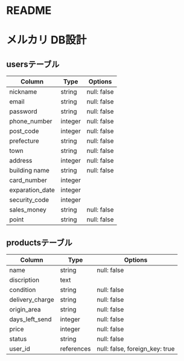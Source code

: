 # README

# メルカリ DB設計

## usersテーブル
|Column|Type|Options|
|------|----|-------|
|nickname|string|null: false| <!--名前-->
|email|string|null: false| <!--メールアドレス-->
|password|string|null: false| <!--パスワード-->
|phone_number|integer|null: false| <!--電話番号-->
|post_code|integer|null: false| <!--郵便番号-->
|prefecture|string|null: false| <!--都道府県-->
|town|string|null: false| <!--市区町村-->
|address|integer|null: false| <!--番地-->
|building name|string|null: false| <!--建物名-->
|card_number|integer|| <!--クレジットカード番号-->
|exparation_date|integer|| <!--クレジットカード有効期限-->
|security_code|integer|| <!--セキュリティコード-->
|sales_money|string|null: false| <!--売上金-->
|point|string|null: false| <!--ポイント-->

## productsテーブル
|Column|Type|Options|
|------|----|-------|
|name|string|null: false|　<!--商品名-->
|discription|text||　<!--商品説明-->
|condition|string|null: false|　<!--商品の状態-->
|delivery_charge|string|null: false|　<!--配送料の負担-->
|origin_area|string|null: false|　<!--発送元の地域-->
|days_left_send|integer|null: false|　<!--発送までの日数-->
|price|integer|null: false|　<!--値段-->
|status|string|null: false|　<!--ステータス(出品中か取引中か売却済み)-->
|user_id|references|null: false, foreign_key: true|　<!--user_id-->

